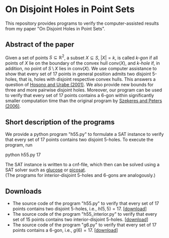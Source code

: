 # On Disjoint Holes in Point Sets

This repository provides programs to verify the computer-assisted results from my paper "On Disjoint Holes in Point Sets".

## Abstract of the paper

Given a set of points $S \subseteq \mathbb{R}^2$, a subset $X \subseteq S$, $|X|=k$, is called _$k$-gon_ if all points of $X$ lie on the boundary of the convex hull $\mathrm{conv} (X)$, and _$k$-hole_ if, in addition, no point of $S \setminus X$ lies in $\mathrm{conv} (X)$. We use computer assistance to show that every set of 17 points in general position admits two disjoint 5-holes, that is, holes with disjoint respective convex hulls. This answers a question of [Hosono and Urabe (2001)](http://doi.org/10.1016/S0925-7721(01)00023-2). We also provide new bounds for three and more pairwise disjoint holes. Moreover, our program can be used to verify that every set of 17 points contains a 6-gon within significantly smaller computation time than the original program by [Szekeres and Peters (2006)](http://doi.org/10.1017/S144618110000300X).

## Short description of the programs

We provide a python program "h55.py" to formulate a SAT instance to verify that every set of 17 points contains two disjoint 5-holes. To execute the program, run

python h55.py 17

The SAT instance is written to a cnf-file, which then can be solved using a SAT solver such as [glucose](http://www.labri.fr/perso/lsimon/glucose/) or [picosat](http://fmv.jku.at/picosat/).  
(The programs for interior-disjoint 5-holes and 6-gons are analogously.)

## Downloads

*   The source code of the program "h55.py" to verify that every set of 17 points contains two disjoint 5-holes, i.e., $h(5,5)=17$. \[[download](h55.py)\]
*   The source code of the program "h55_interior.py" to verify that every set of 15 points contains two interior-disjoint 5-holes. \[[download](h55_interior.py)\]
*   The source code of the program "g6.py" to verify that every set of 17 points contains a 6-gon, i.e., $g(6)=17$. \[[download](g6.py)\]